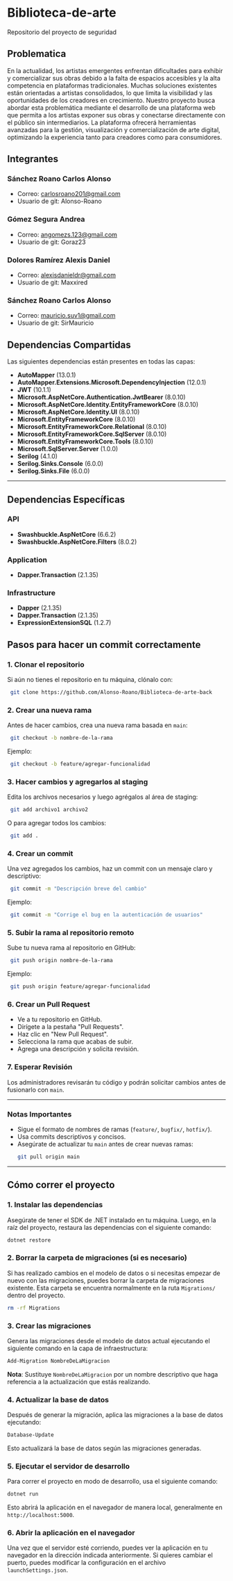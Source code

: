 # Biblioteca-de-arte
Repositorio del proyecto de seguridad 

## Problematica
En la actualidad, los artistas emergentes enfrentan dificultades para exhibir y comercializar sus obras debido a la falta de espacios accesibles y la alta competencia en plataformas tradicionales. Muchas soluciones existentes están orientadas a artistas consolidados, lo que limita la visibilidad y las oportunidades de los creadores en crecimiento.
Nuestro proyecto busca abordar esta problemática mediante el desarrollo de una plataforma web que permita a los artistas exponer sus obras y conectarse directamente con el público sin intermediarios. La plataforma ofrecerá herramientas avanzadas para la gestión, visualización y comercialización de arte digital, optimizando la experiencia tanto para creadores como para consumidores.

## Integrantes
### Sánchez Roano Carlos Alonso
- Correo: carlosroano201@gmail.com
- Usuario de git: Alonso-Roano

### Gómez Segura Andrea
- Correo: angomezs.123@gmail.com
- Usuario de git: Goraz23

### Dolores Ramírez Alexis Daniel 
- Correo: alexisdanieldr@gmail.com  
- Usuario de git: Maxxired

### Sánchez Roano Carlos Alonso
- Correo: mauricio.suv1@gmail.com
- Usuario de git: SirMauricio


## Dependencias Compartidas

Las siguientes dependencias están presentes en todas las capas:

- **AutoMapper** (13.0.1)
- **AutoMapper.Extensions.Microsoft.DependencyInjection** (12.0.1)
- **JWT** (10.1.1)
- **Microsoft.AspNetCore.Authentication.JwtBearer** (8.0.10)
- **Microsoft.AspNetCore.Identity.EntityFrameworkCore** (8.0.10)
- **Microsoft.AspNetCore.Identity.UI** (8.0.10)
- **Microsoft.EntityFrameworkCore** (8.0.10)
- **Microsoft.EntityFrameworkCore.Relational** (8.0.10)
- **Microsoft.EntityFrameworkCore.SqlServer** (8.0.10)
- **Microsoft.EntityFrameworkCore.Tools** (8.0.10)
- **Microsoft.SqlServer.Server** (1.0.0)
- **Serilog** (4.1.0)
- **Serilog.Sinks.Console** (6.0.0)
- **Serilog.Sinks.File** (6.0.0)

---

## Dependencias Específicas

### **API**
- **Swashbuckle.AspNetCore** (6.6.2)
- **Swashbuckle.AspNetCore.Filters** (8.0.2)

### **Application**
- **Dapper.Transaction** (2.1.35)

### **Infrastructure**
- **Dapper** (2.1.35)
- **Dapper.Transaction** (2.1.35)
- **ExpressionExtensionSQL** (1.2.7)

## Pasos para hacer un commit correctamente

### 1. Clonar el repositorio
Si aún no tienes el repositorio en tu máquina, clónalo con:
```sh
 git clone https://github.com/Alonso-Roano/Biblioteca-de-arte-back
```

### 2. Crear una nueva rama
Antes de hacer cambios, crea una nueva rama basada en `main`:
```sh
 git checkout -b nombre-de-la-rama
```
Ejemplo:
```sh
 git checkout -b feature/agregar-funcionalidad
```

### 3. Hacer cambios y agregarlos al staging
Edita los archivos necesarios y luego agrégalos al área de staging:
```sh
 git add archivo1 archivo2
```
O para agregar todos los cambios:
```sh
 git add .
```

### 4. Crear un commit
Una vez agregados los cambios, haz un commit con un mensaje claro y descriptivo:
```sh
 git commit -m "Descripción breve del cambio"
```
Ejemplo:
```sh
 git commit -m "Corrige el bug en la autenticación de usuarios"
```

### 5. Subir la rama al repositorio remoto
Sube tu nueva rama al repositorio en GitHub:
```sh
 git push origin nombre-de-la-rama
```
Ejemplo:
```sh
 git push origin feature/agregar-funcionalidad
```

### 6. Crear un Pull Request
- Ve a tu repositorio en GitHub.
- Dirígete a la pestaña "Pull Requests".
- Haz clic en "New Pull Request".
- Selecciona la rama que acabas de subir.
- Agrega una descripción y solicita revisión.

### 7. Esperar Revisión
Los administradores revisarán tu código y podrán solicitar cambios antes de fusionarlo con `main`.

---

### Notas Importantes
- Sigue el formato de nombres de ramas (`feature/`, `bugfix/`, `hotfix/`).
- Usa commits descriptivos y concisos.
- Asegúrate de actualizar tu `main` antes de crear nuevas ramas:
  ```sh
  git pull origin main
  ```

---

## Cómo correr el proyecto

### 1. Instalar las dependencias
Asegúrate de tener el SDK de .NET instalado en tu máquina. Luego, en la raíz del proyecto, restaura las dependencias con el siguiente comando:
```sh
dotnet restore
```

### 2. Borrar la carpeta de migraciones (si es necesario)
Si has realizado cambios en el modelo de datos o si necesitas empezar de nuevo con las migraciones, puedes borrar la carpeta de migraciones existente. Esta carpeta se encuentra normalmente en la ruta `Migrations/` dentro del proyecto.
```sh
rm -rf Migrations
```

### 3. Crear las migraciones
Genera las migraciones desde el modelo de datos actual ejecutando el siguiente comando en la capa de infraestructura:
```sh
Add-Migration NombreDeLaMigracion
```
**Nota**: Sustituye `NombreDeLaMigracion` por un nombre descriptivo que haga referencia a la actualización que estás realizando.

### 4. Actualizar la base de datos
Después de generar la migración, aplica las migraciones a la base de datos ejecutando:
```sh
Database-Update
```
Esto actualizará la base de datos según las migraciones generadas.

### 5. Ejecutar el servidor de desarrollo
Para correr el proyecto en modo de desarrollo, usa el siguiente comando:
```sh
dotnet run
```
Esto abrirá la aplicación en el navegador de manera local, generalmente en `http://localhost:5000`.

### 6. Abrir la aplicación en el navegador
Una vez que el servidor esté corriendo, puedes ver la aplicación en tu navegador en la dirección indicada anteriormente. Si quieres cambiar el puerto, puedes modificar la configuración en el archivo `launchSettings.json`.
